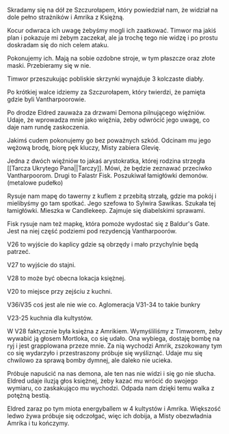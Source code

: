 Skradamy się na dół ze Szczurołapem, który powiedział nam, że widział na dole pełno strażników i Amrika z Księżną.

Kocur odwraca ich uwagę żebyśmy mogli ich zaatkować. Timwor ma jakiś plan i pokazuje mi żebym zaczekał, ale ja trochę tego nie widzę i po prostu doskradam się do nich celem ataku.

Pokonujemy ich. Mają na sobie ozdobne stroje, w tym płaszcze oraz złote maski. Przebieramy się w nie.

Timwor przeszukując pobliskie skrzynki wynajduje 3 kolczaste diabły.

Po krótkiej walce idziemy za Szczurołapem, który twierdzi, że pamięta gdzie byli Vantharpoorowie.

Po drodze Eldred zauważa za drzwami Demona pilnującego więźniów. Udaje, że wprowadza mnie jako więźnia, żeby odwrócić jego uwagę, co daje nam rundę zaskoczenia.

Jakimś cudem pokonujemy go bez poważnych szkód. Odcinam mu jego wężową brodę, biorę pęk kluczy, Misty zabiera Glevię. 

Jedna z dwóch więźniów to jakaś arystokratka, której rodzina strzegła [[Tarcza Ukrytego Pana||Tarczy]]. Mówi, że będzie zeznawać przeciwko Vantharpoorom. Drugi to Falastr Fisk. Poszukiwał łamigłówki demonów. (metalowe pudełko)

Rysuje nam mapę do tawerny z kuflem z przebitą strzałą, gdzie ma pokój i mielibyśmy go tam spotkać. Jego szefowa to Sylwira Sawikas. Szukała tej łamigłówki. Mieszka w Candlekeep. Zajmuje się diabelskimi sprawami.

Fisk rysuje nam też mapkę, która pomoże wydostać się z Baldur's Gate. Jest na niej część podziemi pod rezydencją Vantharpoorów.

V26 to wyjście do kaplicy gdzie są obrzędy i mało przychylnie będą patrzeć.

V27 to wyjście do stajni.

V28 to może być obecna lokacja księżnej. 

V20 to miejsce przy zejściu z kuchni.

V36iV35 coś jest ale nie wie co. Aglomeracja V31-34 to takie bunkry

V23-25 kuchnia dla kultystów.

W V28 faktycznie była księżna z Amrikiem. Wymyśliliśmy z Timworem, żeby wywabić ją głosem Mortloka, co się udało. Ona wybiega, dostaję bombę na ryj i jest grapplowana przeze mnie. Za nią wychodzi Amrik, zszokowany tym co się wydarzyło i przestraszony próbuje się wyśliznąć. Udaje mu się chwilowo za sprawą bomby dymnej, ale daleko nie ucieka.

Próbuje napuścić na nas demona, ale ten nas nie widzi i się go nie słucha. Eldred udaje iluzją głos księżnej, żeby kazać mu wrócić do swojego wymiaru, co zaskakująco mu wychodzi. Odpada nam dzięki temu walka z potężną bestią.

Eldred zaraz po tym miota energyballem w 4 kultystów i Amrika. Większość ledwo żywa próbuje się odczołgać, więc ich dobija, a Misty obezwładnia Amrika i tu kończymy.